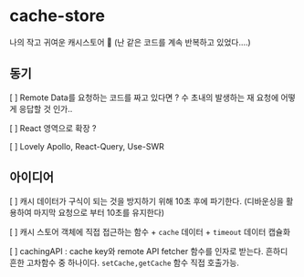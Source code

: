 # cache-store
나의 작고 귀여운 캐시스토어 🥰 (난 같은 코드를 계속 반복하고 있었다....)

## 동기

[ ] Remote Data를 요청하는 코드를 짜고 있다면 ? 수 초내의 발생하는 재 요청에 어떻게 응답할 것 인가..

[ ] React 영역으로 확장 ? 

[ ] Lovely Apollo, React-Query, Use-SWR

## 아이디어

[ ] 캐시 데이터가 구식이 되는 것을 방지하기 위해 10초 후에 파기한다. (디바운싱을 활용하여 마지막 요청으로 부터 10초를 유지한다)

[ ] 캐시 스토어 객체에 직접 접근하는 함수 + `cache` 데이터 + `timeout` 데이터 캡슐화

[ ] cachingAPI : cache key와 remote API fetcher 함수를 인자로 받는다. 흔하디 흔한 고차함수 중 하나이다. `setCache,getCache` 함수 직접 호출가능.
